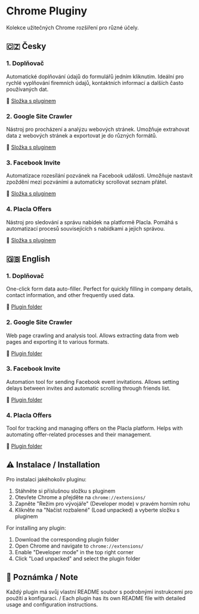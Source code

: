 # Chrome Pluginy

Kolekce užitečných Chrome rozšíření pro různé účely.

## 🇨🇿 Česky

### 1. Doplňovač
Automatické doplňování údajů do formulářů jedním kliknutím. Ideální pro rychlé vyplňování firemních údajů, kontaktních informací a dalších často používaných dat.

📂 [Složka s pluginem](doplnovac/)

### 2. Google Site Crawler
Nástroj pro procházení a analýzu webových stránek. Umožňuje extrahovat data z webových stránek a exportovat je do různých formátů.

📂 [Složka s pluginem](Google_Site_crawler/)

### 3. Facebook Invite
Automatizace rozesílání pozvánek na Facebook události. Umožňuje nastavit zpoždění mezi pozváními a automaticky scrollovat seznam přátel.

📂 [Složka s pluginem](facebook_invite/)

### 4. Placla Offers
Nástroj pro sledování a správu nabídek na platformě Placla. Pomáhá s automatizací procesů souvisejících s nabídkami a jejich správou.

📂 [Složka s pluginem](placla_offers/)

## 🇬🇧 English

### 1. Doplňovač
One-click form data auto-filler. Perfect for quickly filling in company details, contact information, and other frequently used data.

📂 [Plugin folder](doplnovac/)

### 2. Google Site Crawler
Web page crawling and analysis tool. Allows extracting data from web pages and exporting it to various formats.

📂 [Plugin folder](Google_Site_crawler/)

### 3. Facebook Invite
Automation tool for sending Facebook event invitations. Allows setting delays between invites and automatic scrolling through friends list.

📂 [Plugin folder](facebook_invite/)

### 4. Placla Offers
Tool for tracking and managing offers on the Placla platform. Helps with automating offer-related processes and their management.

📂 [Plugin folder](placla_offers/)

## ⚠️ Instalace / Installation

Pro instalaci jakéhokoliv pluginu:
1. Stáhněte si příslušnou složku s pluginem
2. Otevřete Chrome a přejděte na `chrome://extensions/`
3. Zapněte "Režim pro vývojáře" (Developer mode) v pravém horním rohu
4. Klikněte na "Načíst rozbalené" (Load unpacked) a vyberte složku s pluginem

For installing any plugin:
1. Download the corresponding plugin folder
2. Open Chrome and navigate to `chrome://extensions/`
3. Enable "Developer mode" in the top right corner
4. Click "Load unpacked" and select the plugin folder

## 📝 Poznámka / Note
Každý plugin má svůj vlastní README soubor s podrobnými instrukcemi pro použití a konfiguraci. / Each plugin has its own README file with detailed usage and configuration instructions. 
